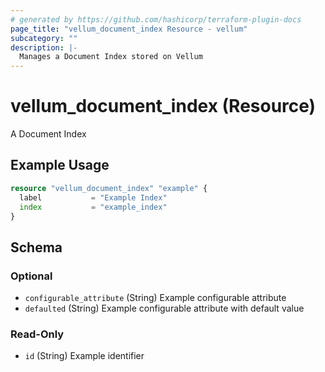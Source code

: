 ```yaml
---
# generated by https://github.com/hashicorp/terraform-plugin-docs
page_title: "vellum_document_index Resource - vellum"
subcategory: ""
description: |-
  Manages a Document Index stored on Vellum
---
```


# vellum_document_index (Resource)

A Document Index

## Example Usage

```terraform
resource "vellum_document_index" "example" {
  label           = "Example Index"
  index           = "example_index"
}
```

<!-- schema generated by tfplugindocs -->
## Schema

### Optional

- `configurable_attribute` (String) Example configurable attribute
- `defaulted` (String) Example configurable attribute with default value

### Read-Only

- `id` (String) Example identifier
